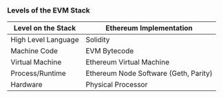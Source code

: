 ### Levels of the EVM Stack

| Level on the Stack | Ethereum Implementation |
| --------- |------- |
| High Level Language | Solidity |
| Machine Code | EVM Bytecode |
| Virtual Machine | Ethereum Virtual Machine |
| Process/Runtime | Ethereum Node Software (Geth, Parity) |
| Hardware | Physical Processor |
